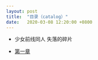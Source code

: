 ```yaml
---
layout: post
title:  "目录（catalog）"
date:   2020-03-08 12:20:00 +0800
---
```

- 少女前线同人 失落的碎片
 + [第一章][lostchips]


[lostchips]:http://cauchygu.cn/posts/%E5%A4%B1%E8%90%BD%E7%9A%84%E7%A2%8E%E7%89%87(1)/
